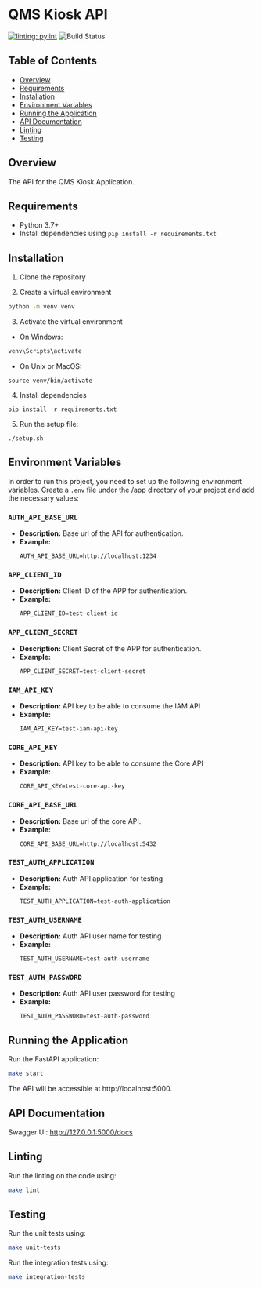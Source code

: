 # QMS Kiosk API
[![linting: pylint](https://img.shields.io/badge/linting-pylint-yellowgreen)](https://github.com/pylint-dev/pylint)
![Build Status](https://github.com/trejosoftdo/qms-kiosk-api/actions/workflows/build.yml/badge.svg)


## Table of Contents
- [Overview](#overview)
- [Requirements](#requirements)
- [Installation](#installation)
- [Environment Variables](#environment-variables)
- [Running the Application](#running-the-application)
- [API Documentation](#api-documentation)
- [Linting](#linting)
- [Testing](#testing)

## Overview

The API for the QMS Kiosk Application.

## Requirements

- Python 3.7+
- Install dependencies using `pip install -r requirements.txt`

## Installation

1. Clone the repository

2. Create a virtual environment
```bash
python -m venv venv
```

3. Activate the virtual environment
- On Windows:
```bash
venv\Scripts\activate
```

- On Unix or MacOS:
```
source venv/bin/activate
```

4. Install dependencies
```
pip install -r requirements.txt
```

5. Run the setup file:
```
./setup.sh
```

## Environment Variables

In order to run this project, you need to set up the following environment variables. Create a `.env` file under the /app directory of your project and add the necessary values:

### `AUTH_API_BASE_URL`

- **Description:** Base url of the API for authentication.
- **Example:** 
  ```plaintext
  AUTH_API_BASE_URL=http://localhost:1234
  ```

### `APP_CLIENT_ID`

- **Description:** Client ID of the APP for authentication.
- **Example:** 
  ```plaintext
  APP_CLIENT_ID=test-client-id
  ```

### `APP_CLIENT_SECRET`

- **Description:** Client Secret of the APP for authentication.
- **Example:** 
  ```plaintext
  APP_CLIENT_SECRET=test-client-secret
  ```

### `IAM_API_KEY`

- **Description:** API key to be able to consume the IAM API
- **Example:** 
  ```plaintext
  IAM_API_KEY=test-iam-api-key
  ```

### `CORE_API_KEY`

- **Description:** API key to be able to consume the Core API
- **Example:** 
  ```plaintext
  CORE_API_KEY=test-core-api-key
  ```

### `CORE_API_BASE_URL`

- **Description:** Base url of the core API.
- **Example:** 
  ```plaintext
  CORE_API_BASE_URL=http://localhost:5432
  ```

### `TEST_AUTH_APPLICATION`

- **Description:** Auth API application for testing
- **Example:** 
  ```plaintext
  TEST_AUTH_APPLICATION=test-auth-application
  ```

### `TEST_AUTH_USERNAME`

- **Description:** Auth API user name for testing
- **Example:** 
  ```plaintext
  TEST_AUTH_USERNAME=test-auth-username
  ```

### `TEST_AUTH_PASSWORD`

- **Description:** Auth API user password for testing
- **Example:** 
  ```plaintext
  TEST_AUTH_PASSWORD=test-auth-password
  ```

## Running the Application
Run the FastAPI application:
```bash
make start
```

The API will be accessible at http://localhost:5000.

## API Documentation
Swagger UI: http://127.0.0.1:5000/docs

## Linting
Run the linting on the code using:

```bash
make lint
```

## Testing
Run the unit tests using:

```bash
make unit-tests
```

Run the integration tests using:

```bash
make integration-tests
```
